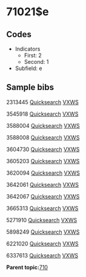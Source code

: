 # 71021$e

## Codes

-   Indicators
    -   First: 2
    -   Second: 1
-   Subfield: e

## Sample bibs

2313445 [Quicksearch](https://search.library.yale.edu/catalog/2313445) [VXWS](http://prodorbis.library.yale.edu:7014/vxws/GetHoldingsService?bibId=2313445)

3545918 [Quicksearch](https://search.library.yale.edu/catalog/3545918) [VXWS](http://prodorbis.library.yale.edu:7014/vxws/GetHoldingsService?bibId=3545918)

3588004 [Quicksearch](https://search.library.yale.edu/catalog/3588004) [VXWS](http://prodorbis.library.yale.edu:7014/vxws/GetHoldingsService?bibId=3588004)

3588008 [Quicksearch](https://search.library.yale.edu/catalog/3588008) [VXWS](http://prodorbis.library.yale.edu:7014/vxws/GetHoldingsService?bibId=3588008)

3604730 [Quicksearch](https://search.library.yale.edu/catalog/3604730) [VXWS](http://prodorbis.library.yale.edu:7014/vxws/GetHoldingsService?bibId=3604730)

3605203 [Quicksearch](https://search.library.yale.edu/catalog/3605203) [VXWS](http://prodorbis.library.yale.edu:7014/vxws/GetHoldingsService?bibId=3605203)

3620094 [Quicksearch](https://search.library.yale.edu/catalog/3620094) [VXWS](http://prodorbis.library.yale.edu:7014/vxws/GetHoldingsService?bibId=3620094)

3642061 [Quicksearch](https://search.library.yale.edu/catalog/3642061) [VXWS](http://prodorbis.library.yale.edu:7014/vxws/GetHoldingsService?bibId=3642061)

3642067 [Quicksearch](https://search.library.yale.edu/catalog/3642067) [VXWS](http://prodorbis.library.yale.edu:7014/vxws/GetHoldingsService?bibId=3642067)

3665313 [Quicksearch](https://search.library.yale.edu/catalog/3665313) [VXWS](http://prodorbis.library.yale.edu:7014/vxws/GetHoldingsService?bibId=3665313)

5271910 [Quicksearch](https://search.library.yale.edu/catalog/5271910) [VXWS](http://prodorbis.library.yale.edu:7014/vxws/GetHoldingsService?bibId=5271910)

5898249 [Quicksearch](https://search.library.yale.edu/catalog/5898249) [VXWS](http://prodorbis.library.yale.edu:7014/vxws/GetHoldingsService?bibId=5898249)

6221020 [Quicksearch](https://search.library.yale.edu/catalog/6221020) [VXWS](http://prodorbis.library.yale.edu:7014/vxws/GetHoldingsService?bibId=6221020)

6337613 [Quicksearch](https://search.library.yale.edu/catalog/6337613) [VXWS](http://prodorbis.library.yale.edu:7014/vxws/GetHoldingsService?bibId=6337613)

**Parent topic:**[710](../../tags/710/710.md)

